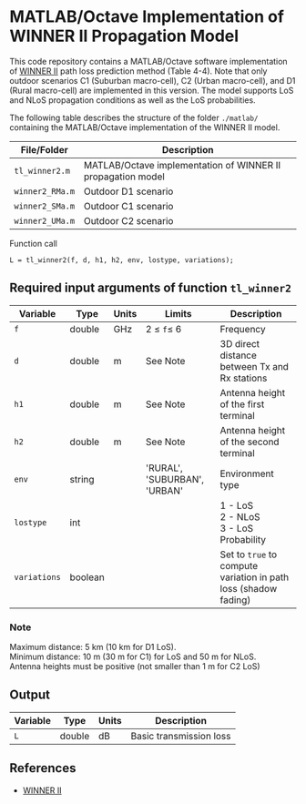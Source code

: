 # MATLAB/Octave Implementation of WINNER II Propagation Model

This code repository contains a MATLAB/Octave software implementation of [WINNER II](http://www.ero.dk/93F2FC5C-0C4B-4E44-8931-00A5B05A331B) path loss prediction method (Table 4-4).  Note that only outdoor scenarios C1 (Suburban macro-cell), C2 (Urban macro-cell), and D1 (Rural macro-cell) are implemented in this version. The model supports LoS and NLoS propagation conditions as well as the LoS probabilities. 


The following table describes the structure of the folder `./matlab/` containing the MATLAB/Octave implementation of the WINNER II model.

| File/Folder               | Description                                                         |
|----------------------------|---------------------------------------------------------------------|
|`tl_winner2.m`                | MATLAB/Octave implementation of WINNER II propagation model         |
|`winner2_RMa.m`          | Outdoor D1 scenario         |
|`winner2_SMa.m`          | Outdoor C1 scenario         |
|`winner2_UMa.m`          | Outdoor C2 scenario         |


Function call
~~~ 
L = tl_winner2(f, d, h1, h2, env, lostype, variations);
~~~

## Required input arguments of function `tl_winner2`

| Variable          | Type   | Units | Limits       | Description  |
|-------------------|--------|-------|--------------|--------------|
| `f`               | double | GHz   | 2 ≤ `f`≤ 6   | Frequency | 
| `d`               | double | m   | See Note   | 3D direct distance between Tx and Rx stations  |
| `h1`               | double | m   |  See Note  | Antenna height of the first terminal |
| `h2`               | double | m   |   See Note | Antenna height of the second terminal |
| `env`      | string |    | 'RURAL', 'SUBURBAN', 'URBAN' | Environment type |
| `lostype`      | int |     |  | 1 - LoS <br> 2 - NLoS <br> 3 - LoS Probability |
| `variations`      | boolean |     |  | Set to `true` to compute variation in path loss (shadow fading)|



### Note 
Maximum distance: 5 km (10 km for D1 LoS).
<br> Minimum distance:  10 m (30 m for C1) for LoS  and 50 m for NLoS.
<br> Antenna heights must be positive (not smaller than 1 m for C2 LoS)


## Output ##

| Variable   | Type   | Units | Description |
|------------|--------|-------|-------------|
| `L`    | double | dB    | Basic transmission loss |



## References

* [WINNER II](http://www.ero.dk/93F2FC5C-0C4B-4E44-8931-00A5B05A331B)